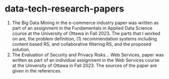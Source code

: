 # data-tech-research-papers

1. The Big Data Mining in the e-commerce industry paper was written as part of an assignment in the Fundamentals in Applied Data Science course at the University of Ottawa in Fall 2023. The parts that I worked on are, the problem definition, (1) recommendation systems including content based RS, and collaborative filtering RS, and the proposed solution. 
2. The Evaluation of Security and Privacy Risks... Web Services, paper was written as part of an individual assignment in the Web Services course at the University of Ottawa in Fall 2023. The sources of the paper are given in the references.
